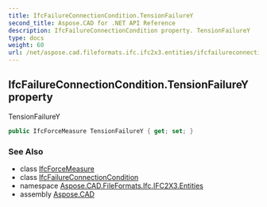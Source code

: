 ```yaml
---
title: IfcFailureConnectionCondition.TensionFailureY
second_title: Aspose.CAD for .NET API Reference
description: IfcFailureConnectionCondition property. TensionFailureY
type: docs
weight: 60
url: /net/aspose.cad.fileformats.ifc.ifc2x3.entities/ifcfailureconnectioncondition/tensionfailurey/
---
```

## IfcFailureConnectionCondition.TensionFailureY property

TensionFailureY

```csharp
public IfcForceMeasure TensionFailureY { get; set; }
```

### See Also

* class [IfcForceMeasure](../../../aspose.cad.fileformats.ifc.ifc2x3.types/ifcforcemeasure/)
* class [IfcFailureConnectionCondition](../)
* namespace [Aspose.CAD.FileFormats.Ifc.IFC2X3.Entities](../../ifcfailureconnectioncondition/)
* assembly [Aspose.CAD](../../../)


